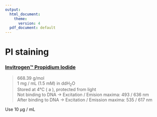 ```yaml
---
output:
  html_document:
    theme:
      version: 4
  pdf_document: default
---
```


# **PI staining**

### <a href="https://www.thermofisher.com/order/catalog/product/P1304MP">Invitrogen&trade; Propidium Iodide</a>

> 668.39 g/mol  
> 1 mg / mL (1.5 mM) in ddH<sub>2</sub>O  
> Stored at 4&deg;C ( a ), protected from light  
> Not binding to DNA &rarr; Excitation / Emision maxima: 493 / 636 nm  
> After binding to DNA &rarr; Excitation / Emission maxima: 535 / 617 nm

Use 10 &micro;g / mL 